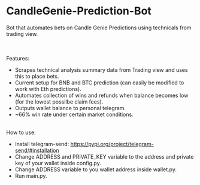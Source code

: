 # CandleGenie-Prediction-Bot
Bot that automates bets on Candle Genie Predictions using technicals from trading view.

<br /><br />
Features:
- Scrapes technical analysis summary data from Trading view and uses this to place bets.
- Current setup for BNB and BTC prediction (can easily be modified to work with Eth predictions).
- Automates collection of wins and refunds when balance becomes low (for the lowest possilbe claim fees).
- Outputs wallet balance to personal telegram.
- ~66% win rate under certain market conditions.
<br /><br />


How to use:
- Install telegram-send: https://pypi.org/project/telegram-send/#installation
- Change ADDRESS and PRIVATE_KEY variable to the address and private key of your wallet inside config.py.
- Change ADDRESS variable to you wallet address inside wallet.py.
- Run main.py. 
